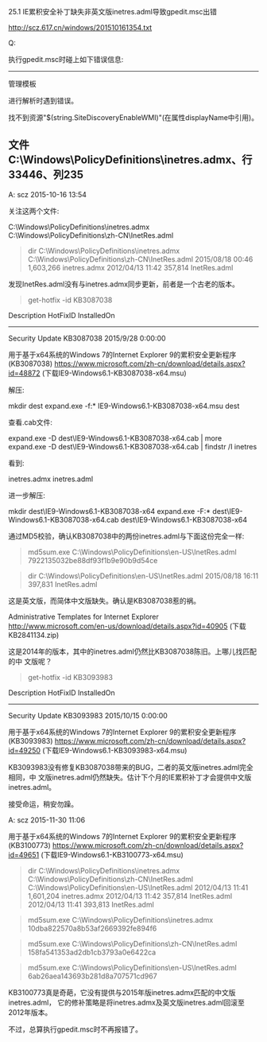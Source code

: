 25.1 IE累积安全补丁缺失非英文版inetres.adml导致gpedit.msc出错

http://scz.617.cn/windows/201510161354.txt

Q:

执行gpedit.msc时碰上如下错误信息:

--------------------------------------------------------------------------
管理模板

进行解析时遇到错误。

找不到资源"$(string.SiteDiscoveryEnableWMI)"(在属性displayName中引用)。

文件C:\Windows\PolicyDefinitions\inetres.admx、行33446、列235
--------------------------------------------------------------------------

A: scz 2015-10-16 13:54

关注这两个文件:

C:\Windows\PolicyDefinitions\inetres.admx
C:\Windows\PolicyDefinitions\zh-CN\InetRes.adml

> dir C:\Windows\PolicyDefinitions\inetres.admx C:\Windows\PolicyDefinitions\zh-CN\InetRes.adml
2015/08/18  00:46         1,603,266 inetres.admx
2012/04/13  11:42           357,814 InetRes.adml

发现InetRes.adml没有与inetres.admx同步更新，前者是一个古老的版本。

> get-hotfix -id KB3087038

Description      HotFixID      InstalledOn
-----------      --------      -----------
Security Update  KB3087038     2015/9/28 0:00:00

用于基于x64系统的Windows 7的Internet Explorer 9的累积安全更新程序(KB3087038)
https://www.microsoft.com/zh-cn/download/details.aspx?id=48872
(下载IE9-Windows6.1-KB3087038-x64.msu)

解压:

mkdir dest
expand.exe -f:* IE9-Windows6.1-KB3087038-x64.msu dest

查看.cab文件:

expand.exe -D dest\IE9-Windows6.1-KB3087038-x64.cab | more
expand.exe -D dest\IE9-Windows6.1-KB3087038-x64.cab | findstr /I inetres

看到:

inetres.admx
inetres.adml

进一步解压:

mkdir dest\IE9-Windows6.1-KB3087038-x64
expand.exe -F:* dest\IE9-Windows6.1-KB3087038-x64.cab dest\IE9-Windows6.1-KB3087038-x64

通过MD5校验，确认KB3087038中的两份inetres.adml与下面这份完全一样:

> md5sum.exe C:\Windows\PolicyDefinitions\en-US\InetRes.adml
7922135032be88df93f1b9e90b9d54ce

> dir C:\Windows\PolicyDefinitions\en-US\InetRes.adml
2015/08/18  16:11           397,831 InetRes.adml

这是英文版，而简体中文版缺失。确认是KB3087038惹的祸。

Administrative Templates for Internet Explorer
http://www.microsoft.com/en-us/download/details.aspx?id=40905
(下载KB2841134.zip)

这是2014年的版本，其中的inetres.adml仍然比KB3087038陈旧。上哪儿找匹配的中
文版呢？

> get-hotfix -id KB3093983

Description      HotFixID      InstalledOn
-----------      --------      -----------
Security Update  KB3093983     2015/10/15 0:00:00

用于基于x64系统的Windows 7的Internet Explorer 9的累积安全更新程序(KB3093983)
https://www.microsoft.com/zh-cn/download/details.aspx?id=49250
(下载IE9-Windows6.1-KB3093983-x64.msu)

KB3093983没有修复KB3087038带来的BUG，二者的英文版inetres.adml完全相同，中
文版inetres.adml仍然缺失。估计下个月的IE累积补丁才会提供中文版inetres.adml。

接受命运，稍安勿躁。

A: scz 2015-11-30 11:06

用于基于x64系统的Windows 7的Internet Explorer 9的累积安全更新程序(KB3100773)
https://www.microsoft.com/zh-cn/download/details.aspx?id=49651
(下载IE9-Windows6.1-KB3100773-x64.msu)

> dir C:\Windows\PolicyDefinitions\inetres.admx C:\Windows\PolicyDefinitions\zh-CN\InetRes.adml C:\Windows\PolicyDefinitions\en-US\InetRes.adml
2012/04/13  11:41         1,601,204 inetres.admx
2012/04/13  11:42           357,814 InetRes.adml
2012/04/13  11:41           393,813 InetRes.adml

> md5sum.exe C:\Windows\PolicyDefinitions\inetres.admx
10dba822570a8b53af2669392fe894f6

> md5sum.exe C:\Windows\PolicyDefinitions\zh-CN\InetRes.adml
158fa541353ad2db1cb3793a0e6422ca

> md5sum.exe C:\Windows\PolicyDefinitions\en-US\InetRes.adml
6ab26aea143693b281d8a707571cd967

KB3100773真是奇葩，它没有提供与2015年版inetres.admx匹配的中文版inetres.adml，
它的修补策略是将inetres.admx及英文版inetres.adml回滚至2012年版本。

不过，总算执行gpedit.msc时不再报错了。